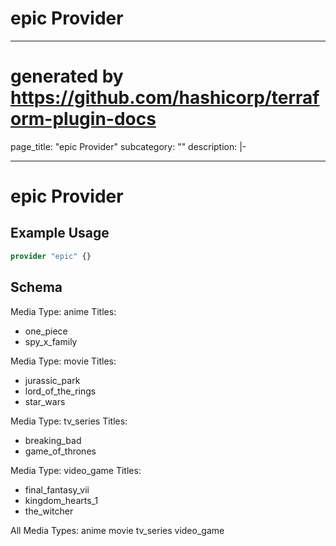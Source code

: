
# epic Provider
---
# generated by https://github.com/hashicorp/terraform-plugin-docs
page_title: "epic Provider"
subcategory: ""
description: |-
  
---

# epic Provider



## Example Usage

```terraform
provider "epic" {}
```

<!-- schema generated by tfplugindocs -->
## Schema
Media Type: anime
Titles:
  - one_piece
  - spy_x_family

Media Type: movie
Titles:
  - jurassic_park
  - lord_of_the_rings
  - star_wars

Media Type: tv_series
Titles:
  - breaking_bad
  - game_of_thrones

Media Type: video_game
Titles:
  - final_fantasy_vii
  - kingdom_hearts_1
  - the_witcher

All Media Types: anime movie tv_series video_game 
